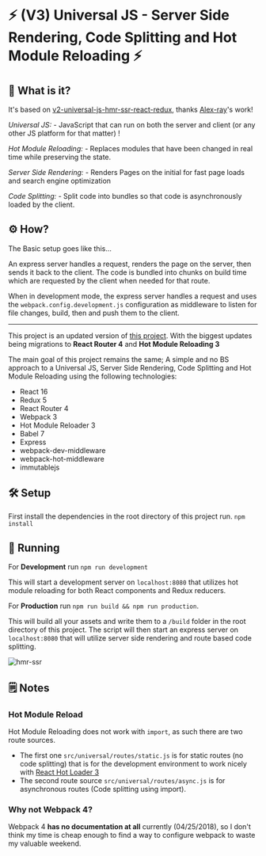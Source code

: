 # ⚡ (V3) Universal JS - Server Side Rendering, Code Splitting and Hot Module Reloading ⚡


## 💭 What is it?
It's based on [v2-universal-js-hmr-ssr-react-redux](https://github.com/Alex-ray/v2-universal-js-hmr-ssr-react-redux), thanks [Alex-ray](https://github.com/Alex-ray)'s work!

*Universal JS: -*
JavaScript that can run on both the server and client (or any other JS platform for that matter) !

*Hot Module Reloading: -*
Replaces modules that have been changed in real time while preserving the state.

*Server Side Rendering: -*
Renders Pages on the initial for fast page loads and search engine optimization

*Code Splitting: -*
Split code into bundles so that code is asynchronously loaded by the client.

## ⚙ How?

The Basic setup goes like this...

An express server handles a request, renders the page on the server, then sends
it back to the client. The code is bundled into chunks on build time which are requested
by the client when needed for that route.

When in development mode, the express server handles a request and uses the `webpack.config.development.js`
configuration as middleware to listen for file changes, build, then and push them to the client.

---

This project is an updated version of [this project](https://github.com/Alex-ray/universal-hmr-ssr-react-redux). With the biggest updates being migrations to **React Router 4** and **Hot Module Reloading 3**

The main goal of this project remains the same; A simple and no BS approach to a
Universal JS, Server Side Rendering, Code Splitting and Hot Module Reloading using
the following technologies:

- React 16
- Redux 5
- React Router 4
- Webpack 3
- Hot Module Reloader 3
- Babel 7
- Express
- webpack-dev-middleware
- webpack-hot-middleware
- immutablejs

## 🛠 Setup
First install the dependencies in the root directory of this project run.
`npm install`

## 🤖 Running
For **Development** run `npm run development`

This will start a development server on `localhost:8080` that utilizes hot module
reloading for both React components and Redux reducers.

For **Production** run `npm run build && npm run production`.

This will build all your assets and write them to a `/build` folder in the root directory of this project. The script will then start an express server on `localhost:8080` that will utilize server side rendering and route based code splitting.

![hmr-ssr](https://cloud.githubusercontent.com/assets/2454928/18360529/39573fe2-75b3-11e6-8a06-75bc2664e98d.gif)

## 🗒 Notes

### Hot Module Reload
Hot Module Reloading does not work with `import`, as such there are two route sources.
- The first one `src/universal/routes/static.js` is for static routes (no code splitting) that is for the development environment to work nicely with [React Hot Loader 3](https://github.com/gaearon/react-hot-loader)
- The second route source `src/universal/routes/async.js` is for asynchronous routes (Code splitting using import).


### Why not Webpack 4?

Webpack 4 **has no documentation at all** currently (04/25/2018), so I don't think my time is cheap enough to find a way to configure webpack to waste my valuable weekend.
